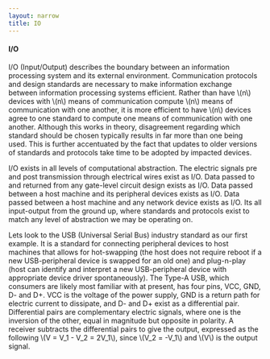 ```yaml
---
layout: narrow
title: IO
---
```

<h4>I/O</h4>
<p>I/O (Input/Output) describes the boundary between an information processing system and its external environment. Communication
protocols and design standards are necessary to make information exchange between information processing systems efficient. Rather than have
\(n\) devices with \(n\) means of communication compute \(n\) means of communication with one another, it is more efficient to have \(n\)
devices agree to one standard to compute one means of communication with one another. Although this works in theory, 
disagreement regarding which standard should be chosen typically results in far more than one being used. This is further accentuated by 
the fact that updates to older versions of standards and protocols take time to be adopted by impacted devices.</p>
<p>I/O exists in all levels of computational abstraction. The electric signals pre and post transmission through electrical 
wires exist as I/O. Data passed to and returned from any gate-level circuit design exists as I/O. Data passed between a host machine and 
its peripheral devices exists as I/O. Data passed between a host machine and any network device exists as I/O. Its all input-output from
the ground up, where standards and protocols exist to match any level of abstraction we may be operating on.
</p>
<p>Lets look to the USB (Universal Serial Bus) industry standard as our first example. It is a standard for connecting peripheral devices
to host machines that allows for hot-swapping (the host does not require reboot if a new USB-peripheral device is swapped for an old one)
and plug-n-play (host can identify and interpret a new USB-peripheral device with appropriate device driver spontaneously). The Type-A USB,
which consumers are likely most familiar with at present, has four pins, VCC, GND, D- and D+. VCC is the voltage of the power supply, GND
is a return path for electric current to dissipate, and D- and D+ exist as a differential pair. Differential pairs are complementary electric
signals, where one is the inversion of the other, equal in magnitude but opposite in polarity. A receiver subtracts the differential pairs
to give the output, expressed as the following \(V = V_1 - V_2 = 2V_1\), since \(V_2 = -V_1\) and \(V\) is the output signal.


</p>

<!--
https://www.youtube.com/watch?v=HbQ6q3skZgw
https://www.beyondlogic.org/usbnutshell/usb1.shtml
compatibility (baud rate, etc)
UART microchips
FIDI microchips
PMOD as alternative
Ethernet
-->